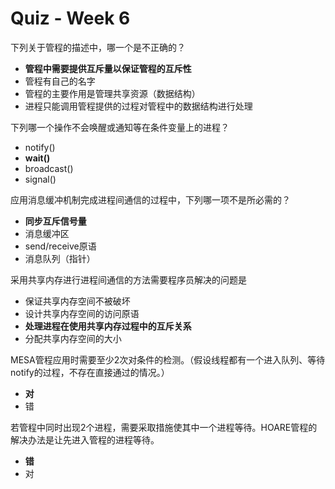 Quiz - Week 6
========================================
下列关于管程的描述中，哪一个是不正确的？
- **管程中需要提供互斥量以保证管程的互斥性**
- 管程有自己的名字
- 管程的主要作用是管理共享资源（数据结构）
- 进程只能调用管程提供的过程对管程中的数据结构进行处理


下列哪一个操作不会唤醒或通知等在条件变量上的进程？
- notify()
- **wait()**
- broadcast()
- signal()


应用消息缓冲机制完成进程间通信的过程中，下列哪一项不是所必需的？
- **同步互斥信号量**
- 消息缓冲区
- send/receive原语
- 消息队列（指针）


采用共享内存进行进程间通信的方法需要程序员解决的问题是
- 保证共享内存空间不被破坏
- 设计共享内存空间的访问原语
- **处理进程在使用共享内存过程中的互斥关系**
- 分配共享内存空间的大小


MESA管程应用时需要至少2次对条件的检测。（假设线程都有一个进入队列、等待notify的过程，不存在直接通过的情况。）
- **对**
- 错


若管程中同时出现2个进程，需要采取措施使其中一个进程等待。HOARE管程的解决办法是让先进入管程的进程等待。
- **错**
- 对

